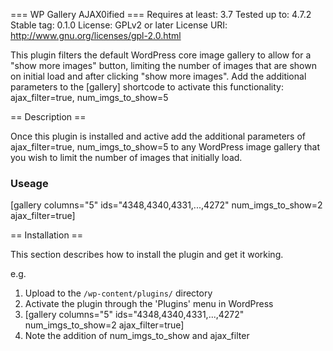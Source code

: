 === WP Gallery AJAX0ified ===
Requires at least: 3.7
Tested up to: 4.7.2
Stable tag: 0.1.0
License: GPLv2 or later
License URI: http://www.gnu.org/licenses/gpl-2.0.html

This plugin filters the default WordPress core image gallery to allow for a "show more images" button, limiting the number of images that are shown on initial load and after clicking "show more images". Add the additional parameters to the [gallery] shortcode to activate this functionality: ajax_filter=true, num_imgs_to_show=5

== Description ==

Once this plugin is installed and active add the additional parameters of ajax_filter=true, num_imgs_to_show=5 to any WordPress image gallery that you wish to limit the number of images that initially load.

### Useage ###
[gallery columns="5" ids="4348,4340,4331,...,4272" num_imgs_to_show=2 ajax_filter=true]

== Installation ==

This section describes how to install the plugin and get it working.

e.g.

1. Upload to the `/wp-content/plugins/` directory
2. Activate the plugin through the 'Plugins' menu in WordPress
3. [gallery columns="5" ids="4348,4340,4331,...,4272" num_imgs_to_show=2 ajax_filter=true]
4. Note the addition of num_imgs_to_show and ajax_filter
